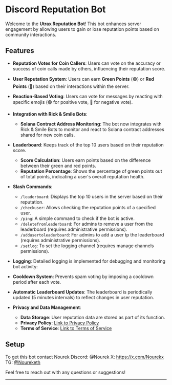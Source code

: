 # Discord Reputation Bot

Welcome to the **Utrax Reputation Bot**! This bot enhances server engagement by allowing users to gain or lose reputation points based on community interactions.

## Features
  - **Reputation Votes for Coin Callers**: Users can vote on the accuracy or success of coin calls made by others, influencing their reputation score.

- **User Reputation System**: Users can earn **Green Points** (🟢) or **Red Points** (🔴) based on their interactions within the server.
  
- **Reaction-Based Voting**: Users can vote for messages by reacting with specific emojis (🟢 for positive vote, 🔴 for negative vote).

- **Integration with Rick & Smile Bots**:
  - **Solana Contract Address Monitoring**: The bot now integrates with Rick & Smile Bots to monitor and react to Solana contract addresses shared for new coin calls.

- **Leaderboard**: Keeps track of the top 10 users based on their reputation score. 
  - **Score Calculation**: Users earn points based on the difference between their green and red points.
  - **Reputation Percentage**: Shows the percentage of green points out of total points, indicating a user's overall reputation health.

- **Slash Commands**:
  - `/leaderboard`: Displays the top 10 users in the server based on their reputation.
  - `/checkuser`: Allows checking the reputation points of a specified user.
  - `/ping`: A simple command to check if the bot is active.
  - `/deletefromleaderboard`: For admins to remove a user from the leaderboard (requires administrative permissions).
  - `/addusertoleaderboard`: For admins to add a user tp the leaderboard (requires administrative permissions).
  - `/setlog`: To set the logging channel (requires manage channels permissions).

 
- **Logging**: Detailed logging is implemented for debugging and monitoring bot activity:
 
- **Cooldown System**: Prevents spam voting by imposing a cooldown period after each vote.

- **Automatic Leaderboard Updates**: The leaderboard is periodically updated (5 minutes intervals) to reflect changes in user reputation.


- **Privacy and Data Management**:
  - **Data Storage**: User reputation data are stored as part of its function.
  - **Privacy Policy**: [Link to Privacy Policy](https://github.com/UtraxHQ/UtraxRepBot/blob/main/PRIVACY_POLICY.md)
  - **Terms of Service**: [Link to Terms of Service](https://github.com/UtraxHQ/UtraxRepBot/blob/main/TERMS_OF_SERVICE.md)

## Setup
To get this bot contact Nourek
Discord: @Nourek
X: https://x.com/Nourekx 
TG: [@Noureketh](https://t.me/noureketh)


Feel free to reach out with any questions or suggestions!

---
